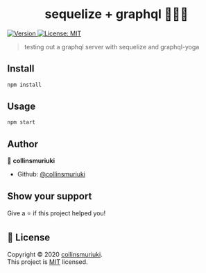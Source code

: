 <h1 align="center">sequelize + graphql 🧘🏽‍♂️</h1>
<p>
  <a href="https://www.npmjs.com/package/sequelize+graphql" target="_blank">
    <img alt="Version" src="https://img.shields.io/npm/v/sequelize + graphql.svg">
  </a>
  <a href="LICENSE" target="_blank">
    <img alt="License: MIT" src="https://img.shields.io/badge/License-MIT-yellow.svg" />
  </a>
</p>

> testing out a graphql server with sequelize and graphql-yoga

## Install

```sh
npm install
```

## Usage

```sh
npm start
```

## Author

👤 **collinsmuriuki**

* Github: [@collinsmuriuki](https://github.com/collinsmuriuki)

## Show your support

Give a ⭐️ if this project helped you!

## 📝 License

Copyright © 2020 [collinsmuriuki](https://github.com/collinsmuriuki).<br />
This project is [MIT](LICENSE) licensed.

